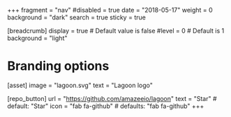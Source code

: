 +++
fragment = "nav"
#disabled = true
date = "2018-05-17"
weight = 0
background = "dark"
search = true
sticky = true

[breadcrumb]
  display = true # Default value is false
  #level = 0 # Default is 1
  background = "light"

# Branding options
[asset]
  image = "lagoon.svg"
  text = "Lagoon logo"

[repo_button]
  url = "https://github.com/amazeeio/lagoon"
  text = "Star" # default: "Star"
  icon = "fab fa-github" # defaults: "fab fa-github"
+++
